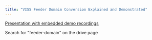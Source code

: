 ```yaml
---
title: "VISS Feeder Domain Conversion Explained and Demonstrated"
---
```


[Presentation with embedded demo recordings](https://drive.google.com/drive/folders/1yaf1-wp4_1kaXAUDwNheY8AI53Wmyn8W)

Search for "feeder-domain" on the drive page

